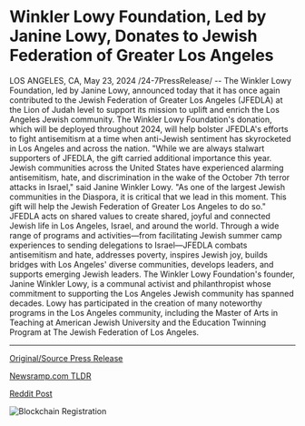 # Winkler Lowy Foundation, Led by Janine Lowy, Donates to Jewish Federation of Greater Los Angeles

LOS ANGELES, CA, May 23, 2024 /24-7PressRelease/ -- The Winkler Lowy Foundation, led by Janine Lowy, announced today that it has once again contributed to the Jewish Federation of Greater Los Angeles (JFEDLA) at the Lion of Judah level to support its mission to uplift and enrich the Los Angeles Jewish community.   The Winkler Lowy Foundation's donation, which will be deployed throughout 2024, will help bolster JFEDLA's efforts to fight antisemitism at a time when anti-Jewish sentiment has skyrocketed in Los Angeles and across the nation.   "While we are always stalwart supporters of JFEDLA, the gift carried additional importance this year. Jewish communities across the United States have experienced alarming antisemitism, hate, and discrimination in the wake of the October 7th terror attacks in Israel," said Janine Winkler Lowy. "As one of the largest Jewish communities in the Diaspora, it is critical that we lead in this moment. This gift will help the Jewish Federation of Greater Los Angeles to do so."   JFEDLA acts on shared values to create shared, joyful and connected Jewish life in Los Angeles, Israel, and around the world. Through a wide range of programs and activities—from facilitating Jewish summer camp experiences to sending delegations to Israel—JFEDLA combats antisemitism and hate, addresses poverty, inspires Jewish joy, builds bridges with Los Angeles' diverse communities, develops leaders, and supports emerging Jewish leaders.   The Winkler Lowy Foundation's founder, Janine Winkler Lowy, is a communal activist and philanthropist whose commitment to supporting the Los Angeles Jewish community has spanned decades. Lowy has participated in the creation of many noteworthy programs in the Los Angeles community, including the Master of Arts in Teaching at American Jewish University and the Education Twinning Program at The Jewish Federation of Los Angeles. 

---

[Original/Source Press Release](https://www.24-7pressrelease.com/press-release/511108/winkler-lowy-foundation-led-by-janine-lowy-donates-to-jewish-federation-of-greater-los-angeles)
                    

[Newsramp.com TLDR](https://newsramp.com/curated-news/winkler-lowy-foundation-supports-jewish-federation-of-greater-los-angeles/da7d422670895d882b4b5ae14816503f) 

 



[Reddit Post](https://www.reddit.com/r/Lifestyle_Culture/comments/1cymt52/winkler_lowy_foundation_supports_jewish/) 



![Blockchain Registration](https://cdn.newsramp.app/24-7PressRelease/qrcode/245/23/oxendf6r.webp)